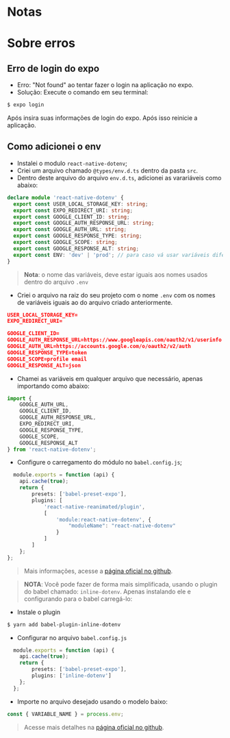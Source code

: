 # Notas

# Sobre erros

## Erro de login do expo
- Erro: "Not found" ao tentar fazer o login na aplicação no expo. 
- Solução: Execute o comando em seu terminal: 
```bash
$ expo login
```
Após insira suas informações de login do expo. Após isso reinicie a aplicação.

## Como adicionei o env
- Instalei o modulo ``react-native-dotenv``;
- Criei um arquivo chamado ``@types/env.d.ts`` dentro da pasta ``src``.
- Dentro deste arquivo do arquivo ``env.d.ts``, adicionei as varariáveis como abaixo:

```ts
declare module 'react-native-dotenv' {
  export const USER_LOCAL_STORAGE_KEY: string;
  export const EXPO_REDIRECT_URI: string;
  export const GOOGLE_CLIENT_ID: string;
  export const GOOGLE_AUTH_RESPONSE_URL: string;
  export const GOOGLE_AUTH_URL: string;
  export const GOOGLE_RESPONSE_TYPE: string;
  export const GOOGLE_SCOPE: string;
  export const GOOGLE_RESPONSE_ALT: string;
  export const ENV: 'dev' | 'prod'; // para caso vá usar variáveis diferentes para dev e produção
}
```
> **Nota**: o nome das variáveis, deve estar iguais aos nomes usados dentro do arquivo ``.env``

- Criei o arquivo na raiz do seu projeto com o nome ``.env`` com os nomes de variáveis iguais ao do arquivo criado anteriormente.

```json
USER_LOCAL_STORAGE_KEY=
EXPO_REDIRECT_URI=

GOOGLE_CLIENT_ID=
GOOGLE_AUTH_RESPONSE_URL=https://www.googleapis.com/oauth2/v1/userinfo
GOOGLE_AUTH_URL=https://accounts.google.com/o/oauth2/v2/auth
GOOGLE_RESPONSE_TYPE=token
GOOGLE_SCOPE=profile email
GOOGLE_RESPONSE_ALT=json
```
- Chamei as variáveis em qualquer arquivo que necessário, apenas importando como abaixo: 
```ts
import {
    GOOGLE_AUTH_URL,
    GOOGLE_CLIENT_ID,
    GOOGLE_AUTH_RESPONSE_URL,
    EXPO_REDIRECT_URI,
    GOOGLE_RESPONSE_TYPE,
    GOOGLE_SCOPE,
    GOOGLE_RESPONSE_ALT
} from 'react-native-dotenv';
```
- Configure o carregamento do módulo no ``babel.config.js``;
```ts
  module.exports = function (api) {
    api.cache(true);
    return {
        presets: ['babel-preset-expo'],
        plugins: [
            'react-native-reanimated/plugin',
            [
                'module:react-native-dotenv', {
                    "moduleName": "react-native-dotenv"
                }
            ]
        ]
    };
};
```
> Mais informações, acesse a [página oficial no github](https://github.com/goatandsheep/react-native-dotenv).

> **NOTA**: Você pode fazer de forma mais simplificada, usando o plugin do babel chamado: ``inline-dotenv``. Apenas instalando ele e configurando para o babel carregá-lo: 

- Instale o plugin
```bash 
$ yarn add babel-plugin-inline-dotenv
```
- Configurar no arquivo ``babel.config.js``

```ts
  module.exports = function (api) {
    api.cache(true);
    return {
        presets: ['babel-preset-expo'],
        plugins: ['inline-dotenv']
    };
  };
``` 

- Importe no arquivo desejado usando o modelo baixo: 
```ts
const { VARIABLE_NAME } = process.env;
```

> Acesse mais detalhes na [página oficial no github](https://github.com/brysgo/babel-plugin-inline-dotenv#readme).